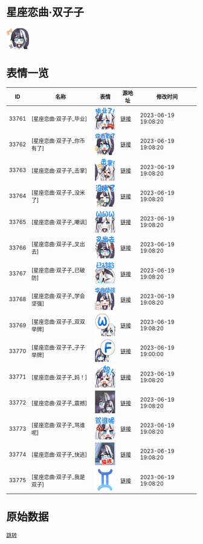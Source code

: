 # 星座恋曲·双子子

<img src="./cover.png" height="60" alt="cover" />

# 表情一览

|ID|名称|表情|源地址|修改时间|
|----|----|----|----|----|
|33761|[星座恋曲·双子子_毕业]|<img src="./pic/033761_%5B星座恋曲·双子子_毕业%5D.png" height="60" alt="毕业"/>|[链接](https://i0.hdslb.com/bfs/garb/6ff5815fbc5c564f716375f61fb19f0c360a786b.png)|2023-06-19 19:08:20|
|33762|[星座恋曲·双子子_你币有了]|<img src="./pic/033762_%5B星座恋曲·双子子_你币有了%5D.png" height="60" alt="你币有了"/>|[链接](https://i0.hdslb.com/bfs/garb/001f855f9fc4d004db4cce2dc7ccea6c4e3a7d6a.png)|2023-06-19 19:08:20|
|33763|[星座恋曲·双子子_击掌]|<img src="./pic/033763_%5B星座恋曲·双子子_击掌%5D.png" height="60" alt="击掌"/>|[链接](https://i0.hdslb.com/bfs/garb/3ae9f248aff555f271bbd4b1ff20cb2126972355.png)|2023-06-19 19:08:20|
|33764|[星座恋曲·双子子_没米了]|<img src="./pic/033764_%5B星座恋曲·双子子_没米了%5D.png" height="60" alt="没米了"/>|[链接](https://i0.hdslb.com/bfs/garb/516bd4746c633bf3d79daac32b7e7a20783b0095.png)|2023-06-19 19:08:20|
|33765|[星座恋曲·双子子_嘲讽]|<img src="./pic/033765_%5B星座恋曲·双子子_嘲讽%5D.png" height="60" alt="嘲讽"/>|[链接](https://i0.hdslb.com/bfs/garb/bb4b3ef802a954e5e99cfe1edd9caacd537df076.png)|2023-06-19 19:08:20|
|33766|[星座恋曲·双子子_叉出去]|<img src="./pic/033766_%5B星座恋曲·双子子_叉出去%5D.png" height="60" alt="叉出去"/>|[链接](https://i0.hdslb.com/bfs/garb/642725c54c19916d72e446bf484f2bfce498adbb.png)|2023-06-19 19:08:20|
|33767|[星座恋曲·双子子_已破防]|<img src="./pic/033767_%5B星座恋曲·双子子_已破防%5D.png" height="60" alt="已破防"/>|[链接](https://i0.hdslb.com/bfs/garb/1ff43538586657fed13f4648683d7f0140010b6a.png)|2023-06-19 19:08:20|
|33768|[星座恋曲·双子子_学会坚强]|<img src="./pic/033768_%5B星座恋曲·双子子_学会坚强%5D.png" height="60" alt="学会坚强"/>|[链接](https://i0.hdslb.com/bfs/garb/96c2b30a763b3ebdf369c36ed426e0d92d44308f.png)|2023-06-19 19:08:20|
|33769|[星座恋曲·双子子_双双举牌]|<img src="./pic/033769_%5B星座恋曲·双子子_双双举牌%5D.png" height="60" alt="双双举牌"/>|[链接](https://i0.hdslb.com/bfs/garb/a989aa2c92231f897ee21b70c10e6620dabdf243.png)|2023-06-19 19:08:20|
|33770|[星座恋曲·双子子_子子举牌]|<img src="./pic/033770_%5B星座恋曲·双子子_子子举牌%5D.png" height="60" alt="子子举牌"/>|[链接](https://i0.hdslb.com/bfs/garb/53741e08260aa784c5ce82d023914e4b3207d615.png)|2023-06-19 19:00:00|
|33771|[星座恋曲·双子子_妈！]|<img src="./pic/033771_%5B星座恋曲·双子子_妈！%5D.png" height="60" alt="妈！"/>|[链接](https://i0.hdslb.com/bfs/garb/9bbb43065e82421a7416e3dbe00106ba476b1a0a.png)|2023-06-19 19:08:20|
|33772|[星座恋曲·双子子_震撼]|<img src="./pic/033772_%5B星座恋曲·双子子_震撼%5D.png" height="60" alt="震撼"/>|[链接](https://i0.hdslb.com/bfs/garb/8b96ccc6791f6bdc7dad194f2e0d261103c536af.png)|2023-06-19 19:08:20|
|33773|[星座恋曲·双子子_骂谁呢]|<img src="./pic/033773_%5B星座恋曲·双子子_骂谁呢%5D.png" height="60" alt="骂谁呢"/>|[链接](https://i0.hdslb.com/bfs/garb/38e803ba959db217b010952f7f763b9d02c29fc5.png)|2023-06-19 19:08:20|
|33774|[星座恋曲·双子子_快逃]|<img src="./pic/033774_%5B星座恋曲·双子子_快逃%5D.png" height="60" alt="快逃"/>|[链接](https://i0.hdslb.com/bfs/garb/9b28f0f45282e368371d40d3a9dede950e497aea.png)|2023-06-19 19:08:20|
|33775|[星座恋曲·双子子_我是双子]|<img src="./pic/033775_%5B星座恋曲·双子子_我是双子%5D.png" height="60" alt="我是双子"/>|[链接](https://i0.hdslb.com/bfs/garb/3db04881660edd7400a83ebe3d8be86af440d45a.png)|2023-06-19 19:08:20|

# 原始数据

[跳转](./raw.json)

